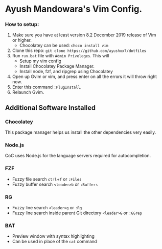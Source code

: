 # Ayush Mandowara's Vim Config.

### How to setup:
1. Make sure you have at least version 8.2 December 2019 release of Vim or higher.
   - Chocolatey can be used: `choco install vim`
2. Clone this repo: `git clone https://github.com/ayushxx7/dotfiles`
3. Run `run.bat` file with `Admin Priveleges`. This will
   - Setup my vim config
   - Install Chocolatey Package Manager.
   - Install node, fzf, and ripgrep using Chocolatey
4. Open up Gvim or vim, and press enter on all the errors it will throw right now.
5. Enter this command `:PlugInstall`.
6. Relaunch Gvim.

## Additional Software Installed
### Chocolatey
This package manager helps us install the other dependencies very easily.

### Node.js
CoC uses Node.js for the language servers required for autocompletion.

### FZF
- Fuzzy file search `ctrl`+`f` or `:Files`
- Fuzzy buffer search `<leader>b` or `:Buffers`

### RG
- Fuzzy line search `<leader>g` or `:Rg`
- Fuzzy line search inside parent Git directory `<leader>G` or `:GGrep`

### BAT
- Preview window with syntax highlighting
- Can be used in place of the `cat` command
